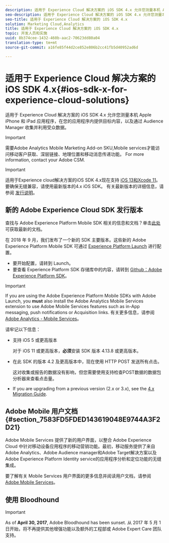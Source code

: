 ```yaml
---
description: 适用于 Experience Cloud 解决方案的 iOS SDK 4.x 允许您测量本机 Apple iPhone 和 iPad 应用程序，在您的应用程序内提供目标内容，以及通过 Audience Manager 收集并利用受众数据。
seo-description: 适用于 Experience Cloud 解决方案的 iOS SDK 4.x 允许您测量本机 Apple iPhone 和 iPad 应用程序，在您的应用程序内提供目标内容，以及通过 Audience Manager 收集并利用受众数据。
seo-title: 适用于 Experience Cloud 解决方案的 iOS SDK 4.x
solution: Marketing Cloud,Analytics
title: 适用于 Experience Cloud 解决方案的 iOS SDK 4.x
topic: 开发人员和实施
uuid: 8b374cee-1432-460b-aac2-70623dd80a04
translation-type: tm+mt
source-git-commit: a16fe85f44d2ce852e806b2cc41fb5d40952ad6d

---
```



# 适用于 Experience Cloud 解决方案的 iOS SDK 4.x{#ios-sdk-x-for-experience-cloud-solutions}

适用于 Experience Cloud 解决方案的 iOS SDK 4.x 允许您测量本机 Apple iPhone 和 iPad 应用程序，在您的应用程序内提供目标内容，以及通过 Audience Manager 收集并利用受众数据。

>[!IMPORTANT]
>
>需要Adobe Analytics Mobile Marketing Add-on SKU,Mobile services才能访问移动客户获取、深层链接、地理位置和移动消息传递功能。 For more information, contact your Adobe CSM.

>[!IMPORTANT]
>
>适用于Experience cloud解决方案的iOS SDK 4.x现在支持 [iOS 13和Xcode 11](https://developer.apple.com/ios/)。 要确保无缝兼容，请使用最新版本的4.x iOS SDK。 有关最新版本的详细信息，请参阅 [发行说明](/help/ios/rel-notes.md)。

## 新的 Adobe Experience Cloud SDK 发行版本

查找与 Adobe Experience Platform Mobile SDK 相关的信息和文档？单击[此处](https://aep-sdks.gitbook.io/docs/)可获取最新的文档。

在 2018 年 9 月，我们发布了一个新的 SDK 主要版本。这些新的 Adobe Experience Platform Mobile SDK 可通过 [Experience Platform Launch](https://www.adobe.com/experience-platform/launch.html) 进行配置。

* 要开始配置，请转到 Launch。
* 要查看 Experience Platform SDK 存储库中的内容，请转到 [Github：Adobe Experience Platform SDK](https://github.com/Adobe-Marketing-Cloud/acp-sdks)。

>[!IMPORTANT]
>
> If you are using the Adobe Experience Platform Mobile SDKs with Adobe Launch, you **must** also install the Adobe Analytics Mobile Services extension to use Adobe Mobile Services features such as in-App messaging, push notifications or Acquisition links. 有关更多信息，请参阅 [Adobe Analytics - Mobile Services](https://aep-sdks.gitbook.io/docs/using-mobile-extensions/adobe-analytics-mobile-services)。

请牢记以下信息：

* 支持 iOS 5 或更高版本

   对于 iOS 11 或更高版本，**必须**&#x200B;安装 SDK 版本 4.13.8 或更高版本。

* 在此 SDK 的版本 4.2 及更高版本中，现在使用 HTTP POST 发送所有点击。

   这对收集或报告的数据没有影响，但您需要使用支持检查POST数据的数据包分析器来查看点击量。

* If you are upgrading from a previous version (2.x or 3.x), see the [4.x Migration Guide](/help/ios/getting-started/migration-v3.md).

## Adobe Mobile 用户文档 {#section_7583FD5FDED143619048E9744A3F2D21}

Adobe Mobile Services 提供了新的用户界面，以整合 Adobe Experience Cloud 中针对移动设备应用程序的移动营销功能。最初，移动服务提供了来自Adobe Analytics、Adobe Audience manager和Adobe Target解决方案以及Adobe Experience Platform Identity service的应用程序分析和定位功能的无缝集成。

要了解有关 Mobile Services 用户界面的更多信息并阅读用户文档，请参阅 [Adobe Mobile Services](/help/using/home.md)。

## 使用 Bloodhound

>[!IMPORTANT]
>
>As of **April 30, 2017**, Adobe Bloodhound has been
sunset. 从 2017 年 5 月 1 日开始，将不再提供其他增强功能以及额外的工程部或 Adobe Expert Care 团队支持。
